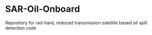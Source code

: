 # SAR-Oil-Onboard
Repository for rad-hard, reduced transmission satellite based oil spill detection code

